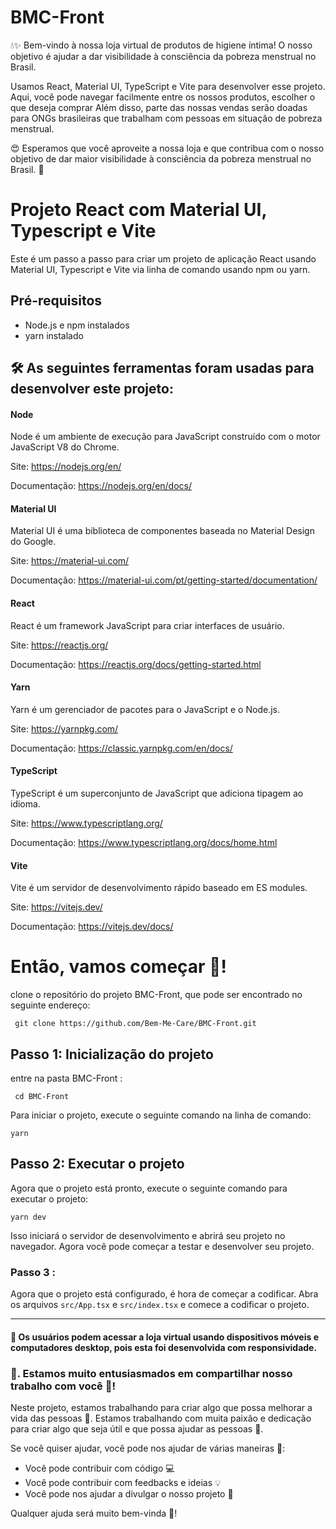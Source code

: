 # BMC-Front


💧✨ Bem-vindo à nossa loja virtual de produtos de higiene íntima! O nosso objetivo é ajudar a dar visibilidade à consciência da pobreza menstrual no Brasil. 

Usamos React, Material UI, TypeScript e Vite para desenvolver esse projeto. Aqui, você pode navegar facilmente entre os nossos produtos, escolher o que deseja comprar 
 Além disso, parte das nossas vendas serão doadas para ONGs brasileiras que trabalham com pessoas em situação de pobreza menstrual. 

😍 Esperamos que você aproveite a nossa loja e que contribua com o nosso objetivo de dar maior visibilidade à consciência da pobreza menstrual no Brasil. 🤝

# Projeto React com Material UI, Typescript e Vite

Este é um passo a passo para criar um projeto de aplicação React usando Material UI, Typescript e Vite via linha de comando usando npm ou yarn.

## Pré-requisitos

* Node.js e npm instalados
* yarn instalado 

## 🛠 As seguintes ferramentas foram usadas para desenvolver este projeto: 

#### Node
Node é um ambiente de execução para JavaScript construído com o motor JavaScript V8 do Chrome.

Site: https://nodejs.org/en/

Documentação: https://nodejs.org/en/docs/

#### Material UI
Material UI é uma biblioteca de componentes baseada no Material Design do Google.

Site: https://material-ui.com/

Documentação: https://material-ui.com/pt/getting-started/documentation/

#### React
React é um framework JavaScript para criar interfaces de usuário.

Site: https://reactjs.org/

Documentação: https://reactjs.org/docs/getting-started.html

#### Yarn 
Yarn é um gerenciador de pacotes para o JavaScript e o Node.js.

Site: https://yarnpkg.com/

Documentação: https://classic.yarnpkg.com/en/docs/

#### TypeScript
TypeScript é um superconjunto de JavaScript que adiciona tipagem ao idioma.

Site: https://www.typescriptlang.org/

Documentação: https://www.typescriptlang.org/docs/home.html

#### Vite
Vite é um servidor de desenvolvimento rápido baseado em ES modules.

Site: https://vitejs.dev/

Documentação: https://vitejs.dev/docs/

# Então, vamos começar 🚀!

 clone o repositório do projeto BMC-Front, que pode ser encontrado no seguinte endereço:
```
 git clone https://github.com/Bem-Me-Care/BMC-Front.git
 ```
 
## Passo 1: Inicialização do projeto

 entre na pasta BMC-Front :
```
 cd BMC-Front
 ```
 Para iniciar o projeto, execute o seguinte comando na linha de comando:

```
yarn 
```
 
## Passo 2: Executar o projeto

Agora que o projeto está pronto, execute o seguinte comando para executar o projeto:


```
yarn dev
```

Isso iniciará o servidor de desenvolvimento e abrirá seu projeto no navegador. Agora você pode começar a testar e desenvolver seu projeto.

### Passo 3 :
Agora que o projeto está configurado, é hora de começar a codificar. Abra os arquivos `src/App.tsx` e `src/index.tsx` e comece a codificar o projeto.

 <hr/>

#### 📱 Os usuários podem acessar a loja virtual usando dispositivos móveis e computadores desktop, pois esta foi desenvolvida com responsividade.
### 🤝. Estamos muito entusiasmados em compartilhar nosso trabalho com você 🤗!

Neste projeto, estamos trabalhando para criar algo que possa melhorar a vida das pessoas 🤩. Estamos trabalhando com muita paixão e dedicação para criar algo que seja útil e que possa ajudar as pessoas 🤗.

Se você quiser ajudar, você pode nos ajudar de várias maneiras 🤝:

- Você pode contribuir com código 💻
- Você pode contribuir com feedbacks e ideias 💡
- Você pode nos ajudar a divulgar o nosso projeto 📢

Qualquer ajuda será muito bem-vinda 🤗!

